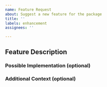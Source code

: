 ```yaml
---
name: Feature Request
about: Suggest a new feature for the package
title: ''
labels: enhancement
assignees: ''

---
```


## Feature Description
<!-- Example: Could we add an `example` flag that would trigger `example functionality`? -->


### Possible Implementation (optional)
<!-- Example:
1. Add an `example` attribute to `ExampleClass`.
2. Check against `example` attribute for caching.
-->


### Additional Context (optional)
<!-- Any additional information you wish to share about this request. -->

